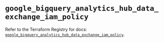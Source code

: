 # `google_bigquery_analytics_hub_data_exchange_iam_policy`

Refer to the Terraform Registry for docs: [`google_bigquery_analytics_hub_data_exchange_iam_policy`](https://registry.terraform.io/providers/hashicorp/google/6.37.0/docs/resources/bigquery_analytics_hub_data_exchange_iam_policy).
